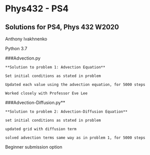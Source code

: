 # Phys432 - PS4
## Solutions for PS4, Phys 432 W2020

Anthony Ivakhnenko

Python 3.7

###Advection.py

    **Solution to problem 1: Advection Equation**
  
    Set initial conditions as stated in problem
    
    Updated each value using the advection equation, for 5000 steps
    
    Worked closely with Professor Eve Lee
  
###Advection-Diffusion.py**

    **Solution to problem 2: Advection-Diffusion Equation**
  
    set initial conditions as stated in problem
    
    updated grid with diffusion term
    
    solved advection terms same way as in problem 1, for 5000 steps

Beginner submission option
